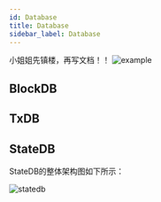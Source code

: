 ```yaml
---
id: Database
title: Database
sidebar_label: Database
---
```


小姐姐先镇楼，再写文档！！
![example](assets/2-intro-of-iost/Database/WechatIMG125.jpeg)


## BlockDB


## TxDB



## StateDB

StateDB的整体架构图如下所示：

![statedb](assets/2-intro-of-iost/Database/statedb.png)
